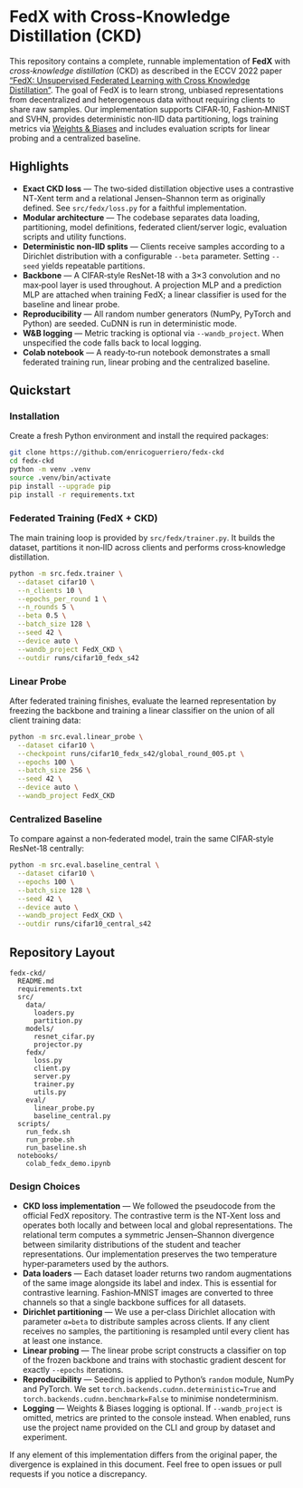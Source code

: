 # FedX with Cross‑Knowledge Distillation (CKD)

This repository contains a complete, runnable implementation of **FedX** with *cross‑knowledge distillation* (CKD) as described in the ECCV 2022 paper [“FedX: Unsupervised Federated Learning with Cross Knowledge Distillation”](https://arxiv.org/abs/2207.09158).  The goal of FedX is to learn strong, unbiased representations from decentralized and heterogeneous data without requiring clients to share raw samples.  Our implementation supports CIFAR‑10, Fashion‑MNIST and SVHN, provides deterministic non‑IID data partitioning, logs training metrics via [Weights & Biases](https://wandb.ai/) and includes evaluation scripts for linear probing and a centralized baseline.

## Highlights

- **Exact CKD loss** — The two‑sided distillation objective uses a contrastive NT‑Xent term and a relational Jensen–Shannon term as originally defined.  See `src/fedx/loss.py` for a faithful implementation.
- **Modular architecture** — The codebase separates data loading, partitioning, model definitions, federated client/server logic, evaluation scripts and utility functions.
- **Deterministic non‑IID splits** — Clients receive samples according to a Dirichlet distribution with a configurable `--beta` parameter.  Setting `--seed` yields repeatable partitions.
- **Backbone** — A CIFAR‑style ResNet‑18 with a 3×3 convolution and no max‑pool layer is used throughout.  A projection MLP and a prediction MLP are attached when training FedX; a linear classifier is used for the baseline and linear probe.
- **Reproducibility** — All random number generators (NumPy, PyTorch and Python) are seeded.  CuDNN is run in deterministic mode.
- **W&B logging** — Metric tracking is optional via `--wandb_project`.  When unspecified the code falls back to local logging.
- **Colab notebook** — A ready‑to‑run notebook demonstrates a small federated training run, linear probing and the centralized baseline.

## Quickstart

### Installation

Create a fresh Python environment and install the required packages:

```bash
git clone https://github.com/enricoguerriero/fedx-ckd
cd fedx-ckd
python -m venv .venv
source .venv/bin/activate
pip install --upgrade pip
pip install -r requirements.txt
```

### Federated Training (FedX + CKD)

The main training loop is provided by `src/fedx/trainer.py`.  It builds the dataset, partitions it non‑IID across clients and performs cross‑knowledge distillation.

```bash
python -m src.fedx.trainer \
  --dataset cifar10 \
  --n_clients 10 \
  --epochs_per_round 1 \
  --n_rounds 5 \
  --beta 0.5 \
  --batch_size 128 \
  --seed 42 \
  --device auto \
  --wandb_project FedX_CKD \
  --outdir runs/cifar10_fedx_s42
```

### Linear Probe

After federated training finishes, evaluate the learned representation by freezing the backbone and training a linear classifier on the union of all client training data:

```bash
python -m src.eval.linear_probe \
  --dataset cifar10 \
  --checkpoint runs/cifar10_fedx_s42/global_round_005.pt \
  --epochs 100 \
  --batch_size 256 \
  --seed 42 \
  --device auto \
  --wandb_project FedX_CKD
```

### Centralized Baseline

To compare against a non‑federated model, train the same CIFAR‑style ResNet‑18 centrally:

```bash
python -m src.eval.baseline_central \
  --dataset cifar10 \
  --epochs 100 \
  --batch_size 128 \
  --seed 42 \
  --device auto \
  --wandb_project FedX_CKD \
  --outdir runs/cifar10_central_s42
```

## Repository Layout

```
fedx-ckd/
  README.md
  requirements.txt
  src/
    data/
      loaders.py
      partition.py
    models/
      resnet_cifar.py
      projector.py
    fedx/
      loss.py
      client.py
      server.py
      trainer.py
      utils.py
    eval/
      linear_probe.py
      baseline_central.py
  scripts/
    run_fedx.sh
    run_probe.sh
    run_baseline.sh
  notebooks/
    colab_fedx_demo.ipynb
```

### Design Choices

- **CKD loss implementation** — We followed the pseudocode from the official FedX repository.  The contrastive term is the NT‑Xent loss and operates both locally and between local and global representations.  The relational term computes a symmetric Jensen–Shannon divergence between similarity distributions of the student and teacher representations.  Our implementation preserves the two temperature hyper‑parameters used by the authors.
- **Data loaders** — Each dataset loader returns two random augmentations of the same image alongside its label and index.  This is essential for contrastive learning.  Fashion‑MNIST images are converted to three channels so that a single backbone suffices for all datasets.
- **Dirichlet partitioning** — We use a per‑class Dirichlet allocation with parameter `α=beta` to distribute samples across clients.  If any client receives no samples, the partitioning is resampled until every client has at least one instance.
- **Linear probing** — The linear probe script constructs a classifier on top of the frozen backbone and trains with stochastic gradient descent for exactly `--epochs` iterations.
- **Reproducibility** — Seeding is applied to Python’s `random` module, NumPy and PyTorch.  We set `torch.backends.cudnn.deterministic=True` and `torch.backends.cudnn.benchmark=False` to minimise nondeterminism.
- **Logging** — Weights & Biases logging is optional.  If `--wandb_project` is omitted, metrics are printed to the console instead.  When enabled, runs use the project name provided on the CLI and group by dataset and experiment.

If any element of this implementation differs from the original paper, the divergence is explained in this document.  Feel free to open issues or pull requests if you notice a discrepancy.
